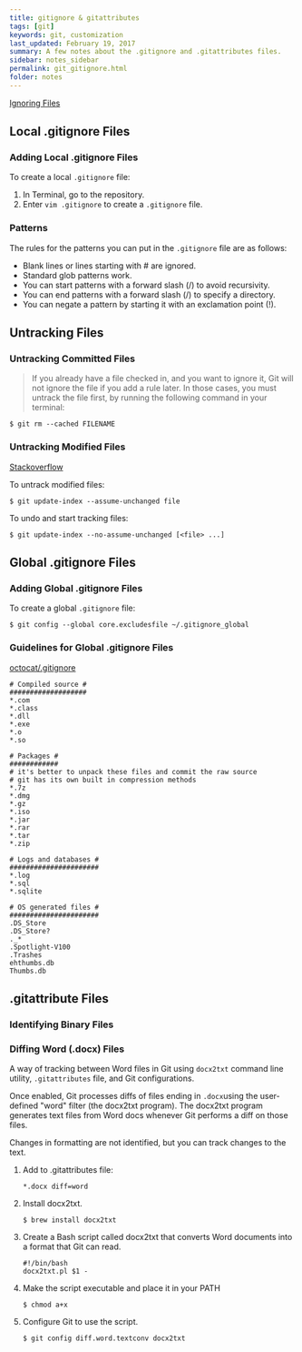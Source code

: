 ```yaml
---
title: gitignore & gitattributes
tags: [git]
keywords: git, customization 
last_updated: February 19, 2017
summary: A few notes about the .gitignore and .gitattributes files.
sidebar: notes_sidebar
permalink: git_gitignore.html
folder: notes 
---
```


[Ignoring Files](https://help.github.com/articles/ignoring-files/)

## Local .gitignore Files

### Adding Local .gitignore Files

To create a local `.gitignore` file:

1. In Terminal, go to the repository.
2. Enter `vim .gitignore` to create a `.gitignore` file.


### Patterns

The rules for the patterns you can put in the `.gitignore` file are as follows:

*  Blank lines or lines starting with # are ignored.
* Standard glob patterns work.
* You can start patterns with a forward slash (/) to avoid recursivity.
* You can end patterns with a forward slash (/) to specify a directory.
* You can negate a pattern by starting it with an exclamation point (!).

## Untracking Files

### Untracking Committed Files

> If you already have a file checked in, and you want to ignore it, Git will not ignore the file if you add a rule later. In those cases, you must untrack the file first, by running the following command in your terminal:

```
$ git rm --cached FILENAME
```

### Untracking Modified Files

[Stackoverflow](https://stackoverflow.com/questions/10755655/git-ignore-tracked-files)

To untrack modified files:

```
$ git update-index --assume-unchanged file
```

To undo and start tracking files:

```
$ git update-index --no-assume-unchanged [<file> ...]
```

## Global .gitignore Files

### Adding Global .gitignore Files

To create a global `.gitignore` file:

```
$ git config --global core.excludesfile ~/.gitignore_global
```

### Guidelines for Global .gitignore Files

[octocat/.gitignore](https://gist.github.com/octocat/9257657)

```
# Compiled source #
###################
*.com
*.class
*.dll
*.exe
*.o
*.so

# Packages #
############
# it's better to unpack these files and commit the raw source
# git has its own built in compression methods
*.7z
*.dmg
*.gz
*.iso
*.jar
*.rar
*.tar
*.zip

# Logs and databases #
######################
*.log
*.sql
*.sqlite

# OS generated files #
######################
.DS_Store
.DS_Store?
._*
.Spotlight-V100
.Trashes
ehthumbs.db
Thumbs.db
```

## .gitattribute Files

### Identifying Binary Files

### Diffing Word (.docx) Files

A way of tracking between Word files in Git using `docx2txt` command line utility, `.gitattributes` file, and Git configurations.

Once enabled, Git processes diffs of files ending in `.docx`using the user-defined "word" filter (the docx2txt program). The docx2txt program generates text files from Word docs whenever Git performs a diff on those files. 

Changes in formatting are not identified, but you can track changes to the text.  

1. Add to .gitattributes file:

   ```
   *.docx diff=word
   ```

2. Install docx2txt.

   ```
   $ brew install docx2txt
   ```

3. Create a Bash script called docx2txt that converts Word documents into a format that Git can read.

   ```
   #!/bin/bash
   docx2txt.pl $1 -
   ```

4. Make the script executable and place it in your PATH

   ```
   $ chmod a+x
   ```

5. Configure Git to use the script.

   ```
   $ git config diff.word.textconv docx2txt
   ```


